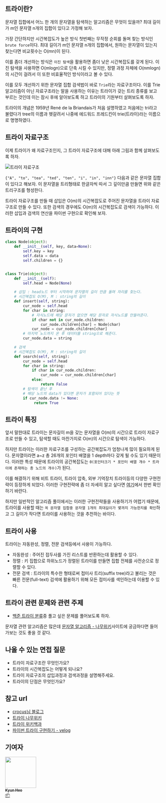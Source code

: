 ## 트라이란?

문자열 집합에서 어느 한 개의 문자열을 탐색하는 알고리즘은 무엇이 있을까? 최대 길이가 m인 문자열 n개의 집합이 있다고 가정해 보자.

가장 간단하지만 시간복잡도가 높은 방식 첫번째는 무작정 순회를 돌며 찾는 방식인 `brute force`이다. 최대 길이가 m인 문자열 n개의 집합에서, 원하는 문자열이 있는지 찾는다면 비교횟수는 O(mn)이 된다.

이를 좀더 개선하는 방식은 `이진 탐색`을 활용하면 좀더 낮은 시간복잡도를 갖게 된다. 이진 탐색을 사용하면 O(mlogn)으로 단축 시킬 수 있지만, 정렬 과정 자체에 O(nmlogn)의 시간이 걸려서 이 또한 비효율적인 방식이라고 볼 수 있다.

이를 모두 개선하기 위한 문자열 집합 검색법이 바로 `Trie`라는 자료구조이다. 이를 Trie 알고리즘이 아닌 자료구조라는 말을 사용하는 이유는 트라이가 갖는 트리 종류를 보고 부르는 것인데 이는 잠시 후에 알아보도록 하고 트라이의 기원부터 살펴보도록 하자.

트라이의 개념은 1959년 René de la Briandais가 처음 설명하였고 처음에는 tri라고 불렸다가 tree의 이름과 헷갈려서 나중에 에드워드 프레드킨이 trie(트라이)라는 이름으로 명명하였다.

## 트라이 자료구조

이제 트라이가 왜 자료구조인지, 그 트라이 자료구조에 대해 아래 그림과 함께 살펴보도록 하자.

![트라이 자료구조](/img/Data-Structure/Trie/trie.png)

`{"A", "to", "tea", "ted", "ten", "i", "in", "inn"}` 다음과 같은 문자열 집합이 있다고 해보자. 이 문자열을 트리형태로 한글자씩 따서 그 깊이만큼 만들면 위와 같은 트리구조를 형성한다.

트라이 자료구조를 만들 때 삽입은 O(m)의 시간복잡도로 주어진 문자열을 트라이 자료구조로 만들 수 있다. 또한 검색의 경우에도 O(m)의 시간복잡도로 검색이 가능하다.
이러한 삽입과 검색의 연산을 파이썬 구현으로 확인해 보자.

## 트라이의 구현

```python
class Node(object):
    def __init__(self, key, data=None):
        self.key = key
        self.data = data
        self.children = {}


class Trie(object):
    def __init__(self):
        self.head = Node(None)

    # 삽입 : head노드 부터 시작하여 문자열의 길이 만큼 돌며 자리를 찾는다.
    # 시간복잡도 O(M), M : string의 길이
    def insert(self, string):
        cur_node = self.head
        for char in string:
            # 자식노드에 해당 문자가 없으면 해당 문자로 자식노드를 만들어준다.
            if char not in cur_node.children:
                cur_node.children[char] = Node(char)
            cur_node = cur_node.children[char]
        # 마지막 노드까지 온 후 데이터를 string으로 해준다.
        cur_node.data = string

    # 검색
    # 시간복잡도 O(M), M : string의 길이
    def search(self, string):
        cur_node = self.head
        for char in string:
            if char in cur_node.children:
                cur_node = cur_node.children[char]
            else:
                return False
        # 탐색이 끝난 후
        # 해당 노드의 data가 있다면 문자가 포함되어 있다는 뜻
        if cur_node.data != None:
             return True
```

## 트라이 특징

앞서 말한대로 트라이는 문자길이 m을 갖는 문자열을 O(m)의 시간으로 트라이 자료구조로 만들 수 있고, 탐색할 때도 마찬가지로 O(m)의 시간으로 탐색이 가능하다.

하지만 트라이는 이러한 자료구조를 구성하는 공간복잡도가 엄청나게 많이 필요하게 된다. 문자열이라면 a~z 총 26개의 포인터 배열을 1 depth마다 갖게 될 수도 있기 때문이다. 이러한 특성 때문에 트라이의 공간복잡도는 `0(포인터크기 * 포인터 배열 개수 * 트라이에 존재하는 총 노드의 개수)`가 된다.

이를 해결하기 위해 비트 트라이, 트라이 압축, 외부 기억장치 트라이등의 다양한 구현전략이 등장하게 되었다. 이러한 구현전략에 좀 더 자세히 알고 싶다면 [여기](<https://ko.wikipedia.org/w/index.php?title=%ED%8A%B8%EB%9D%BC%EC%9D%B4_(%EC%BB%B4%ED%93%A8%ED%8C%85)#%EA%B5%AC%ED%98%84_%EC%A0%84%EB%9E%B5>)에서 한번 확인하기 바란다.

하지만 일반적인 알고리즘 풀이에서는 이러한 구현전략들을 사용하기가 어렵기 때문에, 트라이를 사용할 때는 `꼭 문자열 집합중 문자열 1개의 최대길이가 몇까지 가능한지를 확인`하고 그 길이가 작다면 트라이를 사용하는 것을 추천하는 바이다.

## 트라이 사용

트라이는 자동완성, 정렬, 전문 검색등에서 사용이 가능하다.

- 자동완성 : 주어진 접두사를 가진 리스트를 반환하는데 활용할 수 있다.
- 정렬 : 키 집합으로 하위노드가 정렬된 트라이를 만들면 집합 전체를 사전순으로 정렬할 수 있다.
- 전문 검색 : 트라이의 특수한 형태로써 접미사 트리(suffix tree)라고 불리는 것은 빠른 전문(full-text) 검색에 활용하기 위해 모든 접미사를 색인하는데 이용할 수 있다.

## 트라이 관련 문제와 관련 주제

- [백준 트라이 분류](https://www.acmicpc.net/problemset?sort=ac_desc&algo=79)중 풀고 싶은 문제를 풀어보도록 하자.

문자열 관련 알고리즘은 많은데 [문자열 알고리즘 - 나무위키](https://namu.wiki/w/%EB%AC%B8%EC%9E%90%EC%97%B4%20%EC%95%8C%EA%B3%A0%EB%A6%AC%EC%A6%98)사이트에 궁금하다면 들어 가보는 것도 좋을 것 같다.

## 나올 수 있는 면접 질문

- 트라이 자료구조란 무엇인가요?
- 트라이의 시간복잡도는 어떻게 되나요?
- 트라이 자료구조의 삽입과정과 검색과정을 설명해주세요.
- 트라이의 단점은 무엇인가요?

## 참고 url

- [crocus님 블로그](https://www.crocus.co.kr/1053)
- [트라이 나무위키](https://namu.wiki/w/%ED%8A%B8%EB%9D%BC%EC%9D%B4)
- [트라이 위키백과](<https://ko.wikipedia.org/wiki/%ED%8A%B8%EB%9D%BC%EC%9D%B4_(%EC%BB%B4%ED%93%A8%ED%8C%85)>)
- [파이썬 트라이 구현하기 - velog](https://velog.io/@gojaegaebal/210126-%EA%B0%9C%EB%B0%9C%EC%9D%BC%EC%A7%8050%EC%9D%BC%EC%B0%A8-%ED%8A%B8%EB%9D%BC%EC%9D%B4Trie-%EC%95%8C%EA%B3%A0%EB%A6%AC%EC%A6%98-%EA%B0%9C%EB%85%90-%EB%B0%8F-%ED%8C%8C%EC%9D%B4%EC%8D%AC%EC%97%90%EC%84%9C-%EA%B5%AC%ED%98%84%ED%95%98%EA%B8%B0feat.-Class)

## 기여자

<td align="center"><a href="http://kyun2da.dev"><img src="https://avatars.githubusercontent.com/u/50328132?v=4?s=100" width="100px;" alt=""/><br /><sub><b>Kyun Heo</b></sub></a><br /><a href="#platform-Kyun2da" title="Packaging/porting to new platform">📦</a></td>
